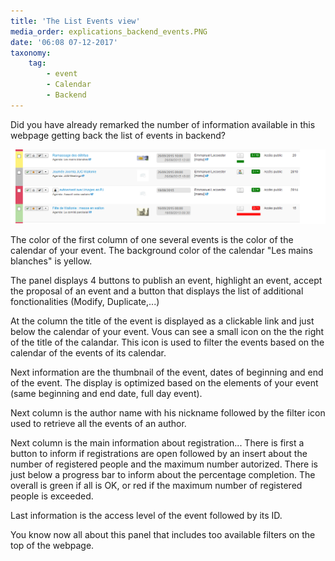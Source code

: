 ```yaml
---
title: 'The List Events view'
media_order: explications_backend_events.PNG
date: '06:08 07-12-2017'
taxonomy:
    tag:
        - event
        - Calendar
        - Backend
---
```


Did you have already remarked the number of information available in this webpage getting back the list of events in backend?

![](explications_backend_events.PNG)

The color of the first column of one several events is the color of the calendar of your event. The background color of the calendar "Les mains blanches" is yellow.

The panel displays 4 buttons to publish an event, highlight an event, accept the proposal of an event and a button that displays the list of additional fonctionalities (Modify, Duplicate,...)

At the column the title of the event is displayed as a clickable link and just below the calendar of your event. Vous can see a small icon on the the right of the title of the calandar. This icon is used to filter the events based on the calendar  of the events of its calendar.

Next information are the thumbnail of the event, dates of beginning and end of the event. The display is optimized based on the elements of your event (same beginning and end date, full day event).

Next column is the author name with his nickname followed by the filter icon used to retrieve all the events of an author.

Next column is the main information about registration... There is first a button to inform if registrations are open followed by an insert about the number of registered people and the maximum number autorized. There is just below a progress bar to inform about the percentage completion. The overall is green if all is OK, or red if the maximum number of registered people is exceeded.

Last information is the access level of the event followed by its ID.

You know now all about this panel that includes too available filters on the top of the webpage.